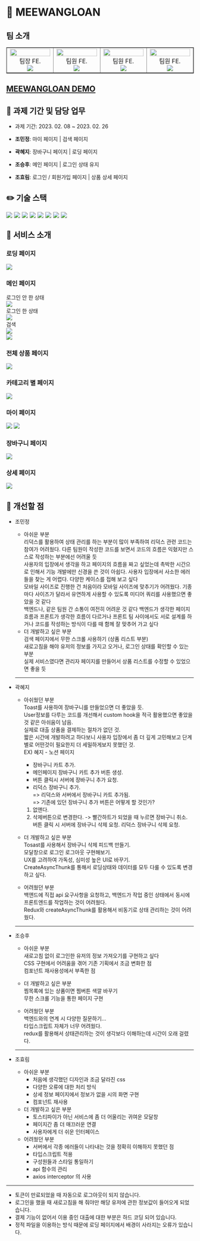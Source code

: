 # 🤑 MEEWANGLOAN

## 팀 소개

<table border>
  <tbody>
    <tr>
      <td align="center" width="200px">
        <img width="100%" src="https://avatars.githubusercontent.com/u/113992260?v=4"  alt=""/><br />
        팀장 FE.<br/>
        <a href="https://github.com/quokka-eating-carrots">
          <img src="https://img.shields.io/badge/조민정-000?style=flat-round&logo=GitHub&logoColor=white"/>
        </a>
      </td>
      <td align="center" width="200px">
        <img width="100%" src="https://avatars.githubusercontent.com/u/98737388?v=4"  alt=""/><br />
        팀원 FE.<br/>
        <a href="https://github.com/Hyetoria">
          <img src="https://img.shields.io/badge/곽혜지-000?style=flat-round&logo=GitHub&logoColor=white"/>
        </a>
      </td>
      <td align="center" width="200px">
        <img width="100%" src="https://avatars.githubusercontent.com/u/37996446?v=4"  alt=""/>
        팀원 FE.<br/>
        <a href="https://github.com/whtmdgn1409">
          <img src="https://img.shields.io/badge/조승후-000?style=flat-round&logo=GitHub&logoColor=white"/>
        </a>
      </td>
      <td align="center" width="200px">
        <img width="100%" src="https://avatars.githubusercontent.com/u/103406196?v=4"  alt=""/>
        팀원 FE.<br/>
        <a href="https://github.com/hyorimcho">
          <img src="https://img.shields.io/badge/조효림-000?style=flat-round&logo=GitHub&logoColor=white"/>
        </a>
      </td>
     </tr>
  </tbody>
</table>

## [MEEWANGLOAN DEMO](https://meewangloan.netlify.app/)

## 📅 과제 기간 및 담당 업무

- 과제 기간: 2023. 02. 08 ~ 2023. 02. 26

- **조민정**: 마이 페이지 | 검색 페이지
- **곽혜지**: 장바구니 페이지 | 로딩 페이지
- **조승후**: 메인 페이지 | 로그인 상태 유지
- **조효림**: 로그인 / 회원가입 페이지 | 상품 상세 페이지

## ✏️ 기술 스택

<div style="display: flex; gap: 5px; flex-wrap: wrap;">
  <img src="https://img.shields.io/badge/Vite-646CFF?style=for-the-badge&logo=Vite&logoColor=white"/>
  <img src="https://img.shields.io/badge/Axios-5A29E4?style=for-the-badge&logo=Axios&logoColor=white"/>
  <img src="https://img.shields.io/badge/TypeScript-3178C6?style=for-the-badge&logo=TypeScript&logoColor=white"/>
  <img src="https://img.shields.io/badge/React-61DAFB?style=for-the-badge&logo=React&logoColor=black"/>
  <img src="https://img.shields.io/badge/React Router-CA4245?style=for-the-badge&logo=React Router&logoColor=white"/>
  <img src="https://img.shields.io/badge/Redux-674ABC?style=for-the-badge&logo=Redux&logoColor=white"/>
  <img src="https://img.shields.io/badge/Tailwind CSS-06B6D4?style=for-the-badge&logo=Tailwind CSS&logoColor=white"/>
  <img src="https://img.shields.io/badge/DaisyUI-5A0EF8?style=for-the-badge&logo=DaisyUI&logoColor=white"/>
</div>

## 🛒 서비스 소개

### 로딩 페이지

![](./images/loading.gif)

### 메인 페이지

로그인 안 한 상태 <br />
![](./images/main-1.png) <br />
로그인 한 상태 <br />
![](./images/main-2.png)<br />
검색 <br />
![](./images/search.gif)<br />
![](./images/cartfavor.gif)

### 전체 상품 페이지

![](./images/allproduct.gif)

### 카테고리 별 페이지

![](./images/category.gif)

### 마이 페이지

![](./images/favor-1.gif)
![](./images/pwtest.gif)

### 장바구니 페이지

![](./images/cart.png)

### 상세 페이지

![](./images/detail.gif)

## 🧐 개선할 점

- 조민정

  - 아쉬운 부분 <br />
    리덕스를 활용하여 상태 관리를 하는 부분이 많이 부족하여 리덕스 관련 코드는 참여가 어려웠다. 다른 팀원이 작성한 코드를 보면서 코드의 흐름은 익혔지만 스스로 작성하는 부분에선 어려울 듯 <br />
    사용자의 입장에서 생각을 하고 페이지의 흐름을 짜고 싶었는데 촉박한 시간으로 인해서 기능 개발에만 신경을 쓴 것이 아쉽다. 사용자 입장에서 사소한 에러들을 찾는 게 어렵다. 다양한 케이스를 접해 보고 싶다 <br />
    모바일 사이즈로 진행한 건 처음이라 모바일 사이즈에 맞추기가 어려웠다. 기종마다 사이즈가 달라서 유연하게 사용할 수 있도록 미디어 쿼리를 사용했으면 좋았을 것 같다 <br />
    백엔드나, 같은 팀원 간 소통이 여전히 어려운 것 같다 백엔드가 생각한 페이지 흐름과 프론트가 생각한 흐름이 다르거나 프론트 팀 사이에서도 서로 설계를 하거나 코드를 작성하는 방식이 다를 때 함께 잘 맞추어 가고 싶다 <br />
  - 더 개발하고 싶은 부분 <br />
  검색 페이지에서 무한 스크롤 사용하기 (상품 리스트 부분) <br />
  새로고침을 해야 유저의 정보를 가지고 오거나, 로그인 상태를 확인할 수 있는 부분 <br />
  실제 서비스였다면 관리자 페이지를 만들어서 상품 리스트를 수정할 수 있었으면 좋을 듯
  <hr />

- 곽혜지

  - 아쉬웠던 부분 <br />
    Toast를 사용하여 장바구니를 만들었으면 더 좋았을 듯. <br />
    User정보를 다루는 코드를 개선해서 custom hook을 적극 활용했으면 좋았을것 같은 아쉬움이 남음. <br />
    실제로 대출 상품을 결제하는 절차가 없던 것. <br />
    짧은 시간에 개발하려고 하다보니 사용자 입장에서 좀 더 깊게 고민해보고 단계별로 어떤것이 필요한지 더 세밀하게보지 못했던 것. <br />
    EX) 혜지 - 노션 페이지 <br />

    - 장바구니 카트 추가.

    * 메인페이지 장바구니 카트 추가 버튼 생성.
    * 버튼 클릭시 서버에 장바구니 추가 요청.
    * 리덕스 장바구니 추가. <br />
      => 리덕스와 서버에서 장바구니 카트 추가됨. <br />
      => 기존에 있던 장바구니 추가 버튼은 어떻게 할 것인가? <br />

    1.  없앤다.
    2.  삭제버튼으로 변경한다. -> 빨간하트가 되었을 때 누르면 장바구니 취소.
        버튼 클릭 시 서버에 장바구니 삭제 요청.
        리덕스 장바구니 삭제 요청.

  - 더 개발하고 싶은 부분 <br />
    Tosast를 사용해서 장바구니 삭제 피드백 만들기. <br />
    모달창으로 로그인 로그아웃 구현해보기. <br />
    UX를 고려하여 가독성, 심미성 높은 UI로 바꾸기. <br />
    CreateAsyncThunk를 통해서 로딩상태와 데이터를 모두 다룰 수 있도록 변경하고 싶다.
  - 어려웠던 부분 <br />
  백앤드에 직접 api 요구사항을 요청하고, 백엔드가 작업 중인 상태에서 동시에 프론트엔드를 작업하는 것이 어려웠다. <br />
  Redux와 createAsyncThunk를 활용해서 비동기로 상태 관리하는 것이 어려웠다.
  <hr />

- 조승후

  - 아쉬운 부분 <br />
    새로고침 없이 로그인한 유저의 정보 가져오기를 구현하고 싶다<br />
    CSS 구현에서 어려움을 겪어 기존 기획에서 조금 변화한 점<br />
    컴포넌트 재사용성에서 부족한 점<br />

  - 더 개발하고 싶은 부분 <br />
    찜목록에 있는 상품이면 찜버튼 색깔 바꾸기<br />
    무한 스크롤 기능을 통한 페이지 구현<br />
  - 어려웠던 부분 <br />
  백엔드와의 연계 시 다양한 질문하기… <br />
  타입스크립트 자체가 너무 어려웠다. <br />
  redux를 활용해서 상태관리하는 것이 생각보다 이해하는데 시간이 오래 걸렸다.
  <hr />

- 조효림
  - 아쉬운 부분
    - 처음에 생각했던 디자인과 조금 달라진 css
    - 다양한 오류에 대한 처리 방식
    - 상세 정보 페이지에서 정보가 없을 시의 화면 구현
    - 컴포넌트 재사용
  - 더 개발하고 싶은 부분
    - 토스티파이가 아닌 서비스에 좀 더 어울리는 귀여운 모달창
    - 페이지간 좀 더 매끄러운 연결
    - 사용자에게 더 쉬운 인터페이스
  - 어려웠던 부분
    - 서버에서 각종 에러들이 나타내는 것을 정확히 이해하지 못했던 점
    - 타입스크립트 적용
    - 구성원들과 스타일 통일하기
    - api 함수의 관리
    - axios interceptor 의 사용

<hr />

- 토큰이 만료되었을 때 자동으로 로그아웃이 되지 않습니다.
- 로그인을 했을 때 새로고침을 해 줘야만 해당 유저에 관한 정보값이 들어오게 되었습니다.
- 결제 기능이 없어서 이용 중인 대출에 대한 부분은 하드 코딩 되어 있습니다.
- 정적 파일을 이용하는 방식 때문에 로딩 페이지에서 배경이 사라지는 오류가 있습니다.

